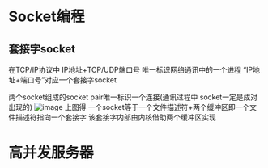 # Socket编程
## 套接字socket
在TCP/IP协议中 IP地址+TCP/UDP端口号 唯一标识网络通讯中的一个进程 “IP地址+端口号”对应一个套接字socket 

两个socket组成的socket pair唯一标识一个连接(通讯过程中 socket一定是成对出现的)
![image](https://github.com/Amaz1ngJR/Technology/assets/83129567/35bb452b-c34b-4b96-af72-4a5fc6048b8b)
上图得 一个socket等于一个文件描述符+两个缓冲区即一个文件描述符指向一个套接字 该套接字内部由内核借助两个缓冲区实现

# 高并发服务器
